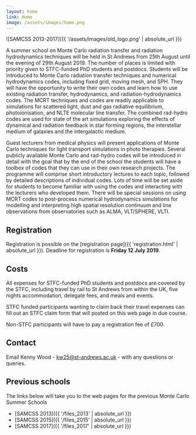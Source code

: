 ```yaml
---
layout: home
link: Home
image: /assets/images/home.png
---
```


![SAMCSS 2013-2017]({{ '/assets/images/old_logo.png' | absolute_url }})

A summer school on Monte Carlo radiation transfer and radiation 
hydrodynamics techniques will be held in St Andrews from 25th August 
until the evening of 29th August 2019. The number of places is limited 
with priority given to STFC-funded PhD students and postdocs. Students 
will be introduced to Monte Carlo radiation transfer techniques and 
numerical hydrodynamics codes, including fixed grid, moving mesh, and 
SPH. They will have the opportunity to write their own codes and learn 
how to use existing radiation transfer, hydrodynamics, and 
radiation-hydrodynamics codes. The MCRT techniques and codes are readily 
applicable to simulations for scattered light, dust and gas radiative 
equilibrium, photoionisation, and NLTE molecular line transfer. The 
combined rad-hydro codes are used for state of the art simulations 
exploring the effects of dynamical and radiation feedback in star 
forming regions, the interstellar medium of galaxies and the 
intergalactic medium.

Guest lecturers from medical physics will present applications of Monte 
Carlo techniques for light transport simulations in photo therapies. 
Several publicly available Monte Carlo and rad-hydro codes will be 
introduced in detail with the goal that by the end of the school the 
students will have a toolbox of codes that they can use in their own 
research projects. The programme will comprise short introductory 
lectures to each topic, followed by detailed descriptions of individual 
codes. Lots of time will be set aside for students to become familiar 
with using the codes and interacting with the lecturers who developed 
them. There will be special sessions on using MCRT codes to post-process 
numerical hydrodynamics simulations for modelling and interpreting high 
spatial resolution continuum and line observations from observatories 
such as ALMA, VLT/SPHERE, VLTI.

## Registration

Registration is possible on the [registration page]({{ 
'registration.html' | absolute_url }}). Deadline for registration is
**Friday 12 July 2019**.

## Costs

All expenses for STFC-funded PhD students and postdocs are covered by 
the STFC, including travel by rail to St Andrews from within the UK, 
five nights accommodation, delegate fees, and meals and events.

STFC funded participants wanting to claim back their travel expenses can 
fill out an STFC claim form that will posted on this web page in due 
course.

Non-STFC participants will have to pay a registration fee of &pound;700.

## Contact

Email Kenny Wood - [kw25@st-andrews.ac.uk](mailto:kw25@st-andrews.ac.uk) - 
with any questions or queries.

## Previous schools

The links below will take you to the web pages for the previous Monte 
Carlo Summer Schools
 * [SAMCSS 2013]({{ '/files_2013' | absolute_url }})
 * [SAMCSS 2015]({{ '/files_2015' | absolute_url }})
 * [SAMCSS 2017]({{ '/files_2017' | absolute_url }})
